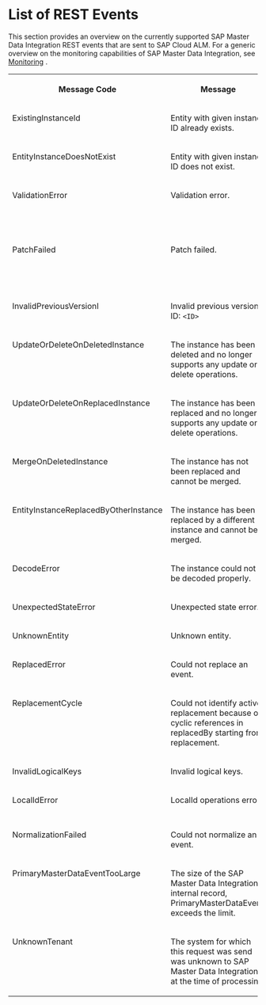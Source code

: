 <!-- loio422e8f6943764bb5881cf49d4c1e46fa -->

# List of REST Events

This section provides an overview on the currently supported SAP Master Data Integration REST events that are sent to SAP Cloud ALM. For a generic overview on the monitoring capabilities of SAP Master Data Integration, see [Monitoring](monitoring-d187cb0.md) .


<table>
<tr>
<th valign="top">

Message Code

</th>
<th valign="top">

Message

</th>
<th valign="top">

Details

</th>
</tr>
<tr>
<td valign="top">

ExistingInstanceId

</td>
<td valign="top">

Entity with given instance ID already exists.

</td>
<td valign="top">

`[{id: instanceId}]` 

</td>
</tr>
<tr>
<td valign="top">

EntityInstanceDoesNotExist

</td>
<td valign="top">

Entity with given instance ID does not exist.

</td>
<td valign="top">

`[{id: instanceId}]` 

</td>
</tr>
<tr>
<td valign="top">

ValidationError

</td>
<td valign="top">

Validation error.

</td>
<td valign="top">

`[{ValidationError: error message},{...}]` \(list of errors occurred during validation\)

</td>
</tr>
<tr>
<td valign="top">

PatchFailed

</td>
<td valign="top">

Patch failed.

</td>
<td valign="top">

`[{PatchFailed: error message},{...}]` \(list of errors caused the patch to fail\)

</td>
</tr>
<tr>
<td valign="top">

InvalidPreviousVersionI

</td>
<td valign="top">

Invalid previous version ID: `<ID>` 

</td>
<td valign="top">

`[{id: instanceId}]` 

</td>
</tr>
<tr>
<td valign="top">

UpdateOrDeleteOnDeletedInstance

</td>
<td valign="top">

The instance has been deleted and no longer supports any update or delete operations.

</td>
<td valign="top">

 

</td>
</tr>
<tr>
<td valign="top">

UpdateOrDeleteOnReplacedInstance

</td>
<td valign="top">

The instance has been replaced and no longer supports any update or delete operations.

</td>
<td valign="top">

 

</td>
</tr>
<tr>
<td valign="top">

MergeOnDeletedInstance

</td>
<td valign="top">

The instance has not been replaced and cannot be merged.

</td>
<td valign="top">

`[{id: instanceId}]` 

</td>
</tr>
<tr>
<td valign="top">

EntityInstanceReplacedByOtherInstance

</td>
<td valign="top">

The instance has been replaced by a different instance and cannot be merged.

</td>
<td valign="top">

`[{id: instanceId},{replacedBy: instanceId}]` 

</td>
</tr>
<tr>
<td valign="top">

DecodeError

</td>
<td valign="top">

The instance could not be decoded properly.

</td>
<td valign="top">

 

</td>
</tr>
<tr>
<td valign="top">

UnexpectedStateError

</td>
<td valign="top">

Unexpected state error.

</td>
<td valign="top">

 

</td>
</tr>
<tr>
<td valign="top">

UnknownEntity

</td>
<td valign="top">

Unknown entity.

</td>
<td valign="top">

 

</td>
</tr>
<tr>
<td valign="top">

ReplacedError

</td>
<td valign="top">

Could not replace an event.

</td>
<td valign="top">

`[{ReplacedFailure: error message}]` 

</td>
</tr>
<tr>
<td valign="top">

ReplacementCycle

</td>
<td valign="top">

Could not identify active replacement because of cyclic references in replacedBy starting from replacement.

</td>
<td valign="top">

 

</td>
</tr>
<tr>
<td valign="top">

InvalidLogicalKeys

</td>
<td valign="top">

Invalid logical keys.

</td>
<td valign="top">

 

</td>
</tr>
<tr>
<td valign="top">

LocalIdError

</td>
<td valign="top">

LocalId operations error.

</td>
<td valign="top">

`{context, localId, status}` 

</td>
</tr>
<tr>
<td valign="top">

NormalizationFailed

</td>
<td valign="top">

Could not normalize an event.

</td>
<td valign="top">

`[{NormalizationFailure: error message}]` 

</td>
</tr>
<tr>
<td valign="top">

PrimaryMasterDataEventTooLarge

</td>
<td valign="top">

The size of the SAP Master Data Integration internal record, PrimaryMasterDataEvent, exceeds the limit.

</td>
<td valign="top">

 

</td>
</tr>
<tr>
<td valign="top">

UnknownTenant

</td>
<td valign="top">

The system for which this request was send was unknown to SAP Master Data Integration at the time of processing.

</td>
<td valign="top">

 

</td>
</tr>
</table>


